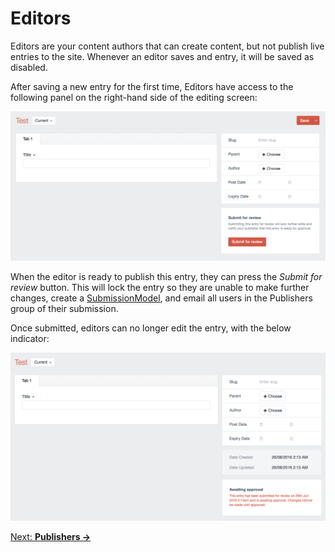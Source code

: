 # Editors

Editors are your content authors that can create content, but not publish live entries to the site. Whenever an editor saves and entry, it will be saved as disabled.

After saving a new entry for the first time, Editors have access to the following panel on the right-hand side of the editing screen:

![](/docs/screenshots/review-pane.png)

When the editor is ready to publish this entry, they can press the _Submit for review_ button. This will lock the entry so they are unable to make further changes, create a [SubmissionModel](05.-Submission-Model), and email all users in the Publishers group of their submission.

Once submitted, editors can no longer edit the entry, with the below indicator:

![](/docs/screenshots/review-pane2.png)

[Next: **Publishers →**](/craft-plugins/workflow/docs/feature-tour/publishers)